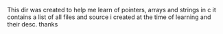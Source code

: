 This dir was created to help me learn of pointers, arrays and strings in c
it contains a list of all files and source i created at the time of learning and
their desc.
thanks
